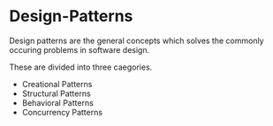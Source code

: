 # Design-Patterns

Design patterns are the general concepts which solves the commonly occuring problems in software design.

These are divided into three caegories.
* Creational Patterns
* Structural Patterns
* Behavioral Patterns
* Concurrency Patterns 
